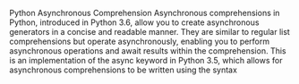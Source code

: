 Python Asynchronous Comprehension
Asynchronous comprehensions in Python, introduced in Python 3.6, allow you to create asynchronous generators in a concise and readable manner. They are similar to regular list comprehensions but operate asynchronously, enabling you to perform asynchronous operations and await results within the comprehension. This is an implementation of the async keyword in Python 3.5, which allows for asynchronous comprehensions to be written using the syntax
